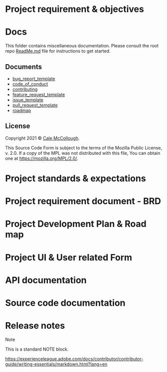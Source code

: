 

# Project requirement & objectives

# Docs

This folder contains miscellaneous documentation. Please consult the root repo [ReadMe.md](../) file for instructions to get started.

## Documents

* [bug_report_template](./bug_report_template)
* [code_of_conduct](./code_of_conduct)
* [contributing](./contributing)
* [feature_request_template](./feature_request_template)
* [issue_template](./issue_template)
* [pull_request_template](./pull_request_template)
* [roadmap](./roadmap)

## License

Copyright 2021 © [Cale McCollough](https://cookingwithcale.org).

This Source Code Form is subject to the terms of the Mozilla Public License, v. 2.0. If a copy of the MPL was not distributed with this file, You can obtain one at <https://mozilla.org/MPL/2.0/>.

# Project standards & expectations

# Project requirement document - BRD

# Project Development Plan & Road map

# Project UI & User related Form 

# API documentation

# Source code documentation

# Release notes

>[!NOTE]
>
>This is a standard NOTE block.


https://experienceleague.adobe.com/docs/contributor/contributor-guide/writing-essentials/markdown.html?lang=en